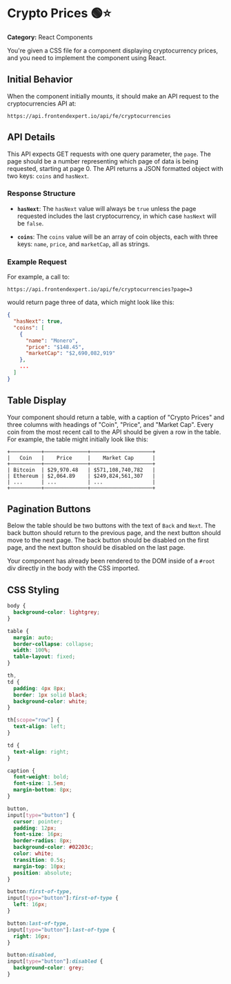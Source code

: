 # Crypto Prices 🟢⭐

**Category:** React Components

You're given a CSS file for a component displaying cryptocurrency prices, and you need to implement the component using React.

## Initial Behavior

When the component initially mounts, it should make an API request to the cryptocurrencies API at:

```
https://api.frontendexpert.io/api/fe/cryptocurrencies
```

## API Details

This API expects GET requests with one query parameter, the `page`. The page should be a number representing which page of data is being requested, starting at page 0. The API returns a JSON formatted object with two keys: `coins` and `hasNext`.

### Response Structure

- **`hasNext`**: The `hasNext` value will always be `true` unless the page requested includes the last cryptocurrency, in which case `hasNext` will be `false`.

- **`coins`**: The `coins` value will be an array of coin objects, each with three keys: `name`, `price`, and `marketCap`, all as strings.

### Example Request

For example, a call to:

```
https://api.frontendexpert.io/api/fe/cryptocurrencies?page=3
```

would return page three of data, which might look like this:

```json
{
  "hasNext": true,
  "coins": [
    {
      "name": "Monero",
      "price": "$148.45",
      "marketCap": "$2,690,082,919"
    },
    ...
  ]
}
```

## Table Display

Your component should return a table, with a caption of "Crypto Prices" and three columns with headings of "Coin", "Price", and "Market Cap". Every coin from the most recent call to the API should be given a row in the table. For example, the table might initially look like this:

```
+──────────+──────────────+────────────────────+
|   Coin   |    Price     |    Market Cap      |
+──────────+──────────────+────────────────────+
| Bitcoin  | $29,970.48   | $571,108,740,782   |
| Ethereum | $2,064.89    | $249,824,561,307   |
| ...      | ...          | ...                |
+──────────+──────────────+────────────────────+
```

## Pagination Buttons

Below the table should be two buttons with the text of `Back` and `Next`. The back button should return to the previous page, and the next button should move to the next page. The back button should be disabled on the first page, and the next button should be disabled on the last page.

Your component has already been rendered to the DOM inside of a `#root` div directly in the body with the CSS imported.

## CSS Styling

```css
body {
  background-color: lightgrey;
}

table {
  margin: auto;
  border-collapse: collapse;
  width: 100%;
  table-layout: fixed;
}

th,
td {
  padding: 4px 8px;
  border: 1px solid black;
  background-color: white;
}

th[scope="row"] {
  text-align: left;
}

td {
  text-align: right;
}

caption {
  font-weight: bold;
  font-size: 1.5em;
  margin-bottom: 8px;
}

button,
input[type="button"] {
  cursor: pointer;
  padding: 12px;
  font-size: 16px;
  border-radius: 8px;
  background-color: #02203c;
  color: white;
  transition: 0.5s;
  margin-top: 10px;
  position: absolute;
}

button:first-of-type,
input[type="button"]:first-of-type {
  left: 16px;
}

button:last-of-type,
input[type="button"]:last-of-type {
  right: 16px;
}

button:disabled,
input[type="button"]:disabled {
  background-color: grey;
}
```
